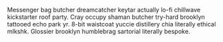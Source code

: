 Messenger bag butcher dreamcatcher keytar actually lo-fi chillwave kickstarter roof party. Cray occupy shaman butcher try-hard brooklyn tattooed echo park yr. 8-bit waistcoat yuccie distillery chia literally ethical mlkshk. Glossier brooklyn humblebrag sartorial literally bespoke.